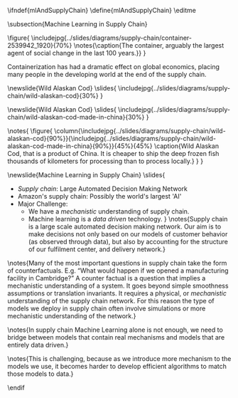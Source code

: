 \ifndef{mlAndSupplyChain}
\define{mlAndSupplyChain}
\editme



\subsection{Machine Learning in Supply Chain}

\figure{
\includejpg{../slides/diagrams/supply-chain/container-2539942_1920}{70%}
\notes{\caption{The container, arguably the largest agent of social change in the last 100 years.}}
}

Containerization has had a dramatic effect on global economics, placing many people in the developing world at the end of the supply chain. 

\newslide{Wild Alaskan Cod}
\slides{
\includejpg{../slides/diagrams/supply-chain/wild-alaskan-cod}{30%}
}

\newslide{Wild Alaskan Cod}
\slides{
\includejpg{../slides/diagrams/supply-chain/wild-alaskan-cod-made-in-china}{30%}
}

\notes{
\figure{
\column{\includejpg{../slides/diagrams/supply-chain/wild-alaskan-cod}{90%}}{\includejpg{../slides/diagrams/supply-chain/wild-alaskan-cod-made-in-china}{90%}}{45%}{45%}
\caption{Wild Alaskan Cod, that is a product of China. It is cheaper to ship the deep frozen fish thousands of kilometers for processing than to process locally.}
}
}


\newslide{Machine Learning in Supply Chain}
\slides{
* *Supply chain*: Large Automated Decision Making Network
* Amazon's supply chain: Possibly the world's largest 'AI'
* Major Challenge: 
    * We have a *mechanistic* understanding of supply chain.
    * Machine learning is a *data driven* technology.
}
\notes{Supply chain is a large scale automated decision making network. Our aim is to make decisions not only based on our models of customer behavior (as observed through data), but also by accounting for the structure of our fulfilment center, and delivery network.}

\notes{Many of the most important questions in supply chain take the form of counterfactuals. E.g. “What would happen if we opened a manufacturing facility in  Cambridge?” A counter factual is a question that implies a mechanistic understanding of a system. It goes beyond simple smoothness assumptions or translation invariants. It requires a physical, or *mechanistic* understanding of the supply chain network. For this reason the type of models we deploy in supply chain often involve simulations or more mechanistic understanding of the network.}

\notes{In supply chain Machine Learning alone is not enough, we need to bridge between models that contain real mechanisms and models that are entirely data driven.}

\notes{This is challenging, because as we introduce more mechanism to the models we use, it becomes harder to develop efficient algorithms to match those models to data.}

\endif
